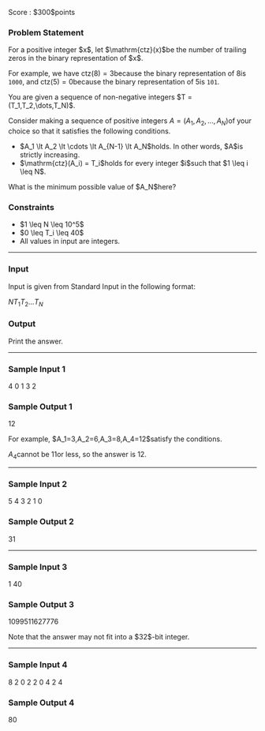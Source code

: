 
<div>

<span>

<span>

<p>
Score : $300$points
</p>

<div>

<section>

### **Problem Statement**

<p>
For a positive integer $x$, let $\mathrm{ctz}(x)$be the number of trailing zeros in the binary representation of $x$.

For example, we have $\mathrm{ctz}(8)=3$because the binary representation of $8$is `1000`, and $\mathrm{ctz}(5)=0$because the binary representation of $5$is `101`.
</p>

<p>
You are given a sequence of non-negative integers $T = (T_1,T_2,\dots,T_N)$.

Consider making a sequence of positive integers $A = (A_1, A_2, \dots, A_N)$of your choice so that it satisfies the following conditions.  
</p>

<ul>

<li>
$A_1 \lt A_2 \lt \cdots \lt A_{N-1} \lt A_N$holds. In other words, $A$is strictly increasing.
</li>

<li>
$\mathrm{ctz}(A_i) = T_i$holds for every integer $i$such that $1 \leq i \leq N$.
</li>

</ul>

<p>
What is the minimum possible value of $A_N$here?
</p>

</section>

</div>

<div>

<section>

### **Constraints**

<ul>

<li>
$1 \leq N \leq 10^5$
</li>

<li>
$0 \leq T_i \leq 40$
</li>

<li>
All values in input are integers.
</li>

</ul>

</section>

</div>

---

<div>

<div>

<section>

### **Input**

<p>
Input is given from Standard Input in the following format:
</p>

<div>

$N$$T_1$$T_2$$\dots$$T_N$
</div>

</section>

</div>

<div>

<section>

### **Output**

<p>
Print the answer.
</p>

</section>

</div>

</div>

---

<div>

<section>

### **Sample Input 1**

<div>

4
0 1 3 2

</div>

</section>

</div>

<div>

<section>

### **Sample Output 1**

<div>

12

</div>

<p>
For example, $A_1=3,A_2=6,A_3=8,A_4=12$satisfy the conditions.

$A_4$cannot be $11$or less, so the answer is $12$.
</p>

</section>

</div>

---

<div>

<section>

### **Sample Input 2**

<div>

5
4 3 2 1 0

</div>

</section>

</div>

<div>

<section>

### **Sample Output 2**

<div>

31

</div>

</section>

</div>

---

<div>

<section>

### **Sample Input 3**

<div>

1
40

</div>

</section>

</div>

<div>

<section>

### **Sample Output 3**

<div>

1099511627776

</div>

<p>
Note that the answer may not fit into a $32$-bit integer.
</p>

</section>

</div>

---

<div>

<section>

### **Sample Input 4**

<div>

8
2 0 2 2 0 4 2 4

</div>

</section>

</div>

<div>

<section>

### **Sample Output 4**

<div>

80

</div>

</section>

</div>

</span>

</span>

</div>
